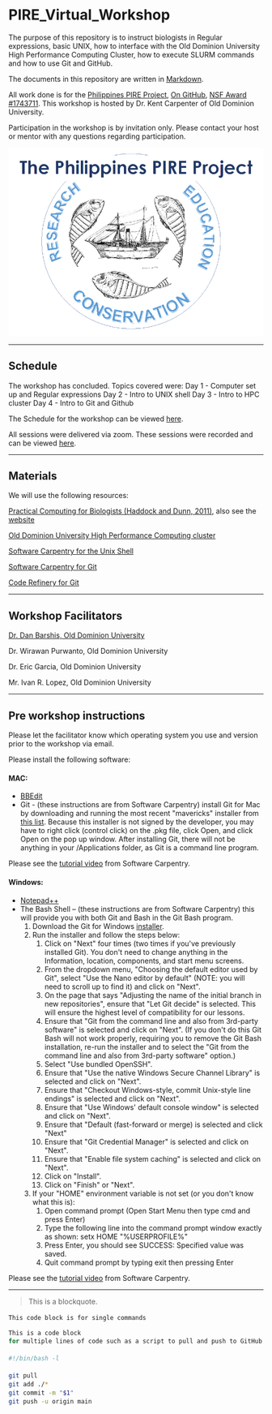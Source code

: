 # PIRE_Virtual_Workshop

The purpose of this repository is to instruct biologists in Regular expressions, basic UNIX, how to interface with the Old Dominion University High Performance Computing Cluster, how to execute SLURM commands and how to use Git and GitHub.

The documents in this repository are written in [Markdown](https://www.markdownguide.org/basic-syntax/#links).

All work done is for the [Philippines PIRE Project](https://sites.wp.odu.edu/PIRE/), [On GitHub](https://github.com/philippinespire/Welcome-README), [NSF Award #1743711](https://www.nsf.gov/awardsearch/showAward?AWD_ID=1743711).  This workshop is hosted by Dr. Kent Carpenter of Old Dominion University.

Participation in the workshop is by invitation only.  Please contact your host or mentor with any questions regarding participation.

![](https://github.com/Getterrobog/DipterygonotusBalteatus/blob/main/PPP_logo.png)

***

## Schedule

The workshop has concluded.  Topics covered were:
Day 1 - Computer set up and Regular expressions
Day 2 - Intro to UNIX shell
Day 3 - Intro to HPC cluster
Day 4 - Intro to Git and Github

The Schedule for the workshop can be viewed [here](https://docs.google.com/spreadsheets/d/1VwhTJZql1L0DfKxAIalrXDcO3_hNNWzep8dWDNKu4kw/edit?usp=sharing).

All sessions were delivered via zoom.  These sessions were recorded and can be viewed [here](https://odumedia.mediaspace.kaltura.com/playlist/dedicated/1_c0ni7uxi/).

***

## Materials

We will use the following resources:

[Practical Computing for Biologists \(Haddock and Dunn, 2011\)](https://drive.google.com/drive/folders/1_0ZLpuIhvQ9zdhIs8rdyuszqsdxqJh9H?usp=sharing), also see the [website](https://practicalcomputing.org/)

[Old Dominion University High Performance Computing cluster](https://wiki.hpc.odu.edu/)

[Software Carpentry for the Unix Shell](https://swcarpentry.github.io/shell-novice/)

[Software Carpentry for Git](https://swcarpentry.github.io/git-novice/)

[Code Refinery for Git](https://coderefinery.github.io/git-intro/)

***

## Workshop Facilitators

[Dr. Dan Barshis, Old Dominion University](https://sites.wp.odu.edu/barshis-lab/)

Dr. Wirawan Purwanto, Old Dominion University

Dr. Eric Garcia, Old Dominion University

Mr. Ivan R. Lopez, Old Dominion University

***

## Pre workshop instructions

Please let the facilitator know which operating system you use and version prior to the workshop via email.
 
Please install the following software:
 
#### MAC:
- [BBEdit](https://www.barebones.com/products/bbedit/)
- Git - (these instructions are from Software Carpentry) install Git for Mac by downloading and running the most recent "mavericks" installer from [this list](http://sourceforge.net/projects/git-osx-installer/files/). Because this installer is not signed by the developer, you may have to right click (control click) on the .pkg file, click Open, and click Open on the pop up window. After installing Git, there will not be anything in your /Applications folder, as Git is a command line program.

Please see the [tutorial video](https://youtu.be/9LQhwETCdwY) from Software Carpentry.

#### Windows:
- [Notepad++](https://notepad-plus-plus.org/)
- The Bash Shell – (these instructions are from Software Carpentry) this will provide you with both Git and Bash in the Git Bash program.
	1. Download the Git for Windows [installer](https://gitforwindows.org/).
	2. Run the installer and follow the steps below:
		1. Click on "Next" four times (two times if you've previously installed Git). You don't need to change anything in the Information, location, components, and start menu screens.
		2. From the dropdown menu, "Choosing the default editor used by Git", select "Use the Nano editor by default" (NOTE: you will need to scroll up to find it) and click on "Next".
		3. On the page that says "Adjusting the name of the initial branch in new repositories", ensure that "Let Git decide" is selected. This will ensure the highest level of compatibility for our lessons.
		4. Ensure that "Git from the command line and also from 3rd-party software" is selected and click on "Next". (If you don't do this Git Bash will not work properly, requiring you to remove the Git Bash installation, re-run the installer and to select the "Git from the command line and also from 3rd-party software" option.)
		5. Select "Use bundled OpenSSH".
		6. Ensure that "Use the native Windows Secure Channel Library" is selected and click on "Next".
		7. Ensure that "Checkout Windows-style, commit Unix-style line endings" is selected and click on "Next".
		8. Ensure that "Use Windows' default console window" is selected and click on "Next".
		9. Ensure that "Default (fast-forward or merge) is selected and click "Next"
		10. Ensure that "Git Credential Manager" is selected and click on "Next".
		11. Ensure that "Enable file system caching" is selected and click on "Next".
		12. Click on "Install".
		13. Click on "Finish" or "Next".
	3. If your "HOME" environment variable is not set (or you don't know what this is):
		1. Open command prompt (Open Start Menu then type cmd and press Enter)
		2. Type the following line into the command prompt window exactly as shown:
			setx HOME "%USERPROFILE%"
		3. Press Enter, you should see SUCCESS: Specified value was saved.
		4. Quit command prompt by typing exit then pressing Enter

Please see the [tutorial video](https://youtu.be/339AEqk9c-8) from Software Carpentry.

***

> This is a blockquote.

`This code block is for single commands`

```sh
This is a code block
for multiple lines of code such as a script to pull and push to GitHub

#!/bin/bash -l

git pull
git add ./*
git commit -m "$1"
git push -u origin main
```

